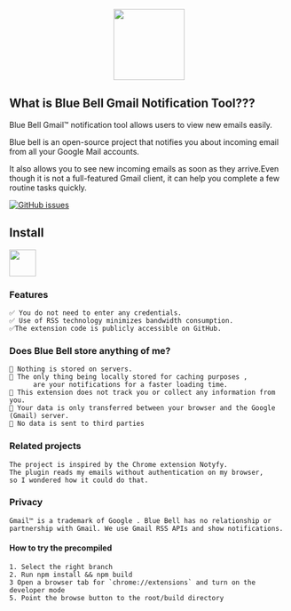 
<p align="center">
<a href="https://chrome.google.com/webstore/detail/octo-linker/jlmafbaeoofdegohdhinkhilhclaklkp"><img src="https://raw.githubusercontent.com/midhunz/blue-bell-notifier/master/public/img/notification-bell-128.png" width="128"/></a
</p>

## What is Blue Bell Gmail Notification Tool???

Blue Bell Gmail™ notification tool allows users to view new emails easily.

Blue bell is an open-source project that notifies you about incoming email from all your Google Mail accounts.

It also allows you to see new incoming emails as soon as they arrive.Even though it is not a full-featured Gmail client, it can help you complete a few routine tasks quickly.



[![GitHub issues](https://img.shields.io/github/issues/midhunz/blue-bell-notifier)](https://github.com/midhunz/blue-bell-notifier/issues)

## Install

<a href="https://chrome.google.com/webstore/detail/notify-app/dokpofkkaggijbeeaeijobkhjfdijjec"><img src="https://raw.githubusercontent.com/alrra/browser-logos/master/src/chrome/chrome_128x128.png" width="48" /></a>
<!-- <a href="#"><img src="https://raw.githubusercontent.com/alrra/browser-logos/master/src/firefox/firefox_128x128.png" width="48" /></a>
<a href="#"><img src="https://raw.githubusercontent.com/alrra/browser-logos/master/src/safari/safari_128x128.png" width="48" /></a> -->



### **Features**

    ✅ You do not need to enter any credentials.
    ✅ Use of RSS technology minimizes bandwidth consumption.
    ✅The extension code is publicly accessible on GitHub.
       


### Does Blue Bell store anything of me?
    🔅 Nothing is stored on servers.
    🔅 The only thing being locally stored for caching purposes ,
          are your notifications for a faster loading time.
    🔅 This extension does not track you or collect any information from you.
    🔅 Your data is only transferred between your browser and the Google (Gmail) server.
    🔅 No data is sent to third parties
    

### Related projects

    The project is inspired by the Chrome extension Notyfy.
    The plugin reads my emails without authentication on my browser,
    so I wondered how it could do that.

### Privacy 
    Gmail™ is a trademark of Google . Blue Bell has no relationship or partnership with Gmail. We use Gmail RSS APIs and show notifications.


#### How to try the precompiled

    1. Select the right branch 
    2. Run npm install && npm build 
    3 Open a browser tab for `chrome://extensions` and turn on the developer mode
    5. Point the browse button to the root/build directory

